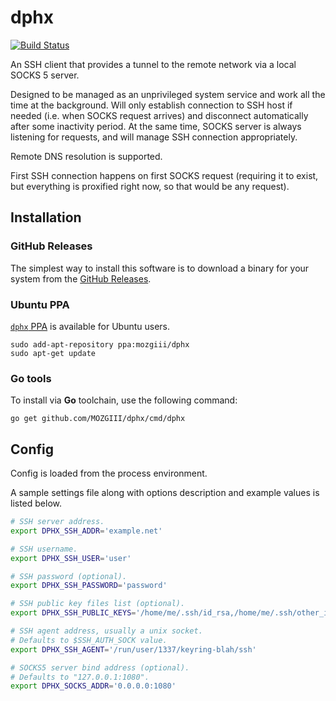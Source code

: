 # dphx

[![Build Status](https://travis-ci.org/MOZGIII/dphx.svg?branch=master)](https://travis-ci.org/MOZGIII/dphx)

An SSH client that provides a tunnel to the remote network via a local SOCKS 5 server.

Designed to be managed as an unprivileged system service and work all the time at the background. Will only establish connection to SSH host if needed (i.e. when SOCKS request arrives) and disconnect automatically after some inactivity period. At the same time, SOCKS server is always listening for requests, and will manage SSH connection appropriately.

Remote DNS resolution is supported.

First SSH connection happens on first SOCKS request (requiring it to exist, but everything is proxified right now, so that would be any request).

## Installation

### GitHub Releases

The simplest way to install this software is to download a binary for your system from the [GitHub Releases](https://github.com/MOZGIII/dphx/releases).

### Ubuntu PPA

[`dphx` PPA](https://launchpad.net/~mozgiii/+archive/ubuntu/dphx) is available for Ubuntu users.

```shell
sudo add-apt-repository ppa:mozgiii/dphx
sudo apt-get update
```

### Go tools

To install via **Go** toolchain, use the following command:

```
go get github.com/MOZGIII/dphx/cmd/dphx
```

## Config

Config is loaded from the process environment.

A sample settings file along with options description and example values is listed below.

```bash
# SSH server address.
export DPHX_SSH_ADDR='example.net'

# SSH username.
export DPHX_SSH_USER='user'

# SSH password (optional).
export DPHX_SSH_PASSWORD='password'

# SSH public key files list (optional).
export DPHX_SSH_PUBLIC_KEYS='/home/me/.ssh/id_rsa,/home/me/.ssh/other_id_rsa'

# SSH agent address, usually a unix socket.
# Defaults to $SSH_AUTH_SOCK value.
export DPHX_SSH_AGENT='/run/user/1337/keyring-blah/ssh'

# SOCKS5 server bind address (optional).
# Defaults to "127.0.0.1:1080".
export DPHX_SOCKS_ADDR='0.0.0.0:1080'
```
